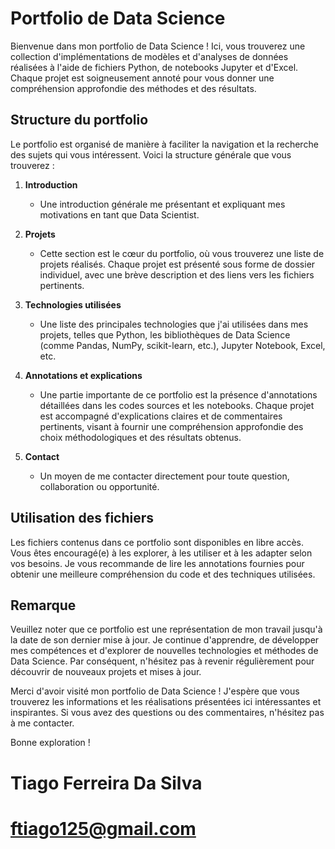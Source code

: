# Portfolio de Data Science

Bienvenue dans mon portfolio de Data Science ! Ici, vous trouverez une collection d'implémentations de modèles et d'analyses de données réalisées à l'aide de fichiers Python, de notebooks Jupyter et d'Excel. Chaque projet est soigneusement annoté pour vous donner une compréhension approfondie des méthodes et des résultats.

## Structure du portfolio

Le portfolio est organisé de manière à faciliter la navigation et la recherche des sujets qui vous intéressent. Voici la structure générale que vous trouverez :

1. **Introduction**
   - Une introduction générale me présentant et expliquant mes motivations en tant que Data Scientist.

2. **Projets**
   - Cette section est le cœur du portfolio, où vous trouverez une liste de projets réalisés. Chaque projet est présenté sous forme de dossier individuel, avec une brève description et des liens vers les fichiers pertinents.

3. **Technologies utilisées**
   - Une liste des principales technologies que j'ai utilisées dans mes projets, telles que Python, les bibliothèques de Data Science (comme Pandas, NumPy, scikit-learn, etc.), Jupyter Notebook, Excel, etc.

4. **Annotations et explications**
   - Une partie importante de ce portfolio est la présence d'annotations détaillées dans les codes sources et les notebooks. Chaque projet est accompagné d'explications claires et de commentaires pertinents, visant à fournir une compréhension approfondie des choix méthodologiques et des résultats obtenus.

5. **Contact**
   - Un moyen de me contacter directement pour toute question, collaboration ou opportunité.

## Utilisation des fichiers

Les fichiers contenus dans ce portfolio sont disponibles en libre accès. Vous êtes encouragé(e) à les explorer, à les utiliser et à les adapter selon vos besoins. Je vous recommande de lire les annotations fournies pour obtenir une meilleure compréhension du code et des techniques utilisées.

## Remarque

Veuillez noter que ce portfolio est une représentation de mon travail jusqu'à la date de son dernier mise à jour. Je continue d'apprendre, de développer mes compétences et d'explorer de nouvelles technologies et méthodes de Data Science. Par conséquent, n'hésitez pas à revenir régulièrement pour découvrir de nouveaux projets et mises à jour.

Merci d'avoir visité mon portfolio de Data Science ! J'espère que vous trouverez les informations et les réalisations présentées ici intéressantes et inspirantes. Si vous avez des questions ou des commentaires, n'hésitez pas à me contacter.

Bonne exploration !

# Tiago Ferreira Da Silva

# ftiago125@gmail.com
